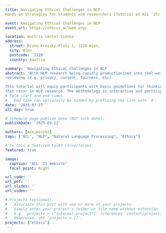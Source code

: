```yaml
---
title: Navigating Ethical Challenges in NLP:
Hands-on strategies for students and researchers (Tutorial at ACL '25)

event: Navigating Ethical Challenges in NLP
event_url: https://ethics.aclweb.org/

location: Austria Center Vienna
address:
  street: Bruno-Kreisky-Platz 1, 1220 Wien, 
  city: Wien
  postcode: '1220'
  country: Austria

summary: 'Navigating Ethical Challenges in NLP'
abstract: "With NLP research being rapidly productionized into real-world applications, it is important to be aware of and think through the consequences of our research. Such ethical considerations are important in both authoring and
reviewing (e.g. privacy, consent, fairness, etc). 

This tutorial will equip participants with basic guidelines for thinking deeply about ethical issues and review common considerations
that recur in NLP research. The methodology is interactive and participatory, including case studies and working in groups. Participants will gain practical experience on when to flag a paper for ethics review and how to write an ethical consideration section, which will be shared with the broader community. Importantly, the participants will be co-creating the tutorial outcomes and extending tutorial materials to share as public outcomes."
# Talk start and end times.
#   End time can optionally be hidden by prefixing the line with `#`.
date: '2025-07-27'
all_day: true

# Schedule page publish date (NOT talk date).
publishDate: '2025-03-22'

authors: [min,minzhi]
tags: ["ACL", "NLP", "Natural Language Processing", "Ethics"]

# Is this a featured talk? (true/false)
featured: true

image:
  caption: "ACL '25 Website"
  focal_point: Right

url_code: ''
url_pdf: ''
url_slides: ''
url_video: ''

# Projects (optional).
#   Associate this post with one or more of your projects.
#   Simply enter your project's folder or file name without extension.
#   E.g. `projects = ["internal-project"]` references `content/project/deep-learning/index.md`.
#   Otherwise, set `projects = []`.
projects: ["ethics"]
---
```

